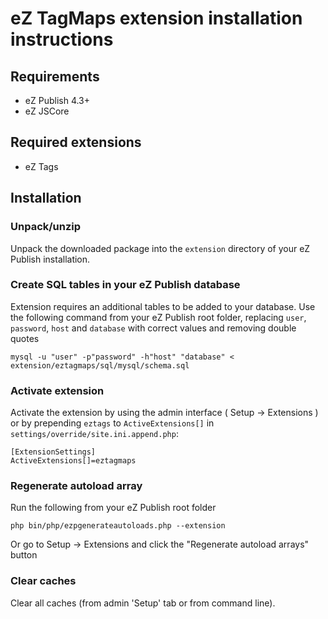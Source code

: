 # eZ TagMaps extension installation instructions

## Requirements

   * eZ Publish 4.3+
   * eZ JSCore

## Required extensions

   * eZ Tags

## Installation

### Unpack/unzip

Unpack the downloaded package into the `extension` directory of your eZ Publish installation.

### Create SQL tables in your eZ Publish database

Extension requires an additional tables to be added to your database. Use the following command from your eZ Publish
root folder, replacing `user`, `password`, `host` and `database` with correct values and removing double quotes

    mysql -u "user" -p"password" -h"host" "database" < extension/eztagmaps/sql/mysql/schema.sql

### Activate extension

Activate the extension by using the admin interface ( Setup -> Extensions ) or by
prepending `eztags` to `ActiveExtensions[]` in `settings/override/site.ini.append.php`:

    [ExtensionSettings]
    ActiveExtensions[]=eztagmaps

### Regenerate autoload array

Run the following from your eZ Publish root folder

    php bin/php/ezpgenerateautoloads.php --extension

Or go to Setup -> Extensions and click the "Regenerate autoload arrays" button

### Clear caches

Clear all caches (from admin 'Setup' tab or from command line).
